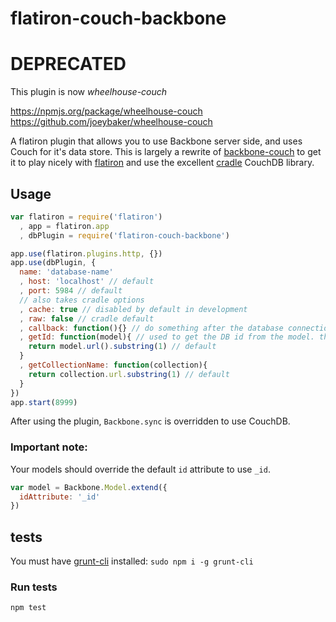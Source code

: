 flatiron-couch-backbone
=======================

# DEPRECATED
This plugin is now *wheelhouse-couch*

https://npmjs.org/package/wheelhouse-couch
https://github.com/joeybaker/wheelhouse-couch

A flatiron plugin that allows you to use Backbone server side, and uses Couch for it's data store. This is largely a rewrite of [backbone-couch](https://github.com/developmentseed/backbone-couch) to get it to play nicely with [flatiron](https://github.com/flatiron/flatiron) and use the excellent [cradle](https://github.com/cloudhead/cradle) CouchDB library.

## Usage
```js
var flatiron = require('flatiron')
  , app = flatiron.app
  , dbPlugin = require('flatiron-couch-backbone')

app.use(flatiron.plugins.http, {})
app.use(dbPlugin, {
  name: 'database-name'
  , host: 'localhost' // default
  , port: 5984 // default
  // also takes cradle options
  , cache: true // disabled by default in development
  , raw: false // cradle default
  , callback: function(){} // do something after the database connection has been established
  , getId: function(model){ // used to get the DB id from the model. the default behavior follows: {{collectionName}}/{{UUID}}
    return model.url().substring(1) // default
  }
  , getCollectionName: function(collection){
    return collection.url.substring(1) // default
  }
})
app.start(8999)
```

After using the plugin, `Backbone.sync` is overridden to use CouchDB.

### Important note:
Your models should override the default `id` attribute to use `_id`.

```js
var model = Backbone.Model.extend({
  idAttribute: '_id'
})
```

## tests
You must have [grunt-cli](https://github.com/gruntjs/grunt-cli) installed: `sudo npm i -g grunt-cli`

### Run tests
`npm test`
